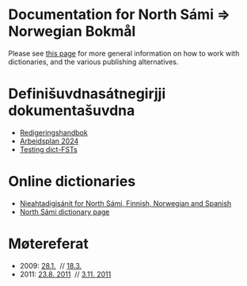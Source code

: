 # Documentation for North Sámi ⇒ Norwegian Bokmål

Please see [this page](https://giellalt.github.io/dicts/dicts.html) for more general information on how to work with dictionaries, and the various publishing alternatives.



# Definišuvdnasátnegirjji dokumentašuvdna

- [Redigeringshandbok](nds/redigeringshandbok.md)
- [Arbeidsplan 2024](arbeidsplan.html)
- [Testing dict-FSTs ](https://giellalt.github.io/dicts/TestingDictFST.html)


# Online dictionaries

- [Nieahtadigisánit for North Sámi, Finnish, Norwegian and Spanish](https://sanit.oahpa.no/)
- [North Sámi dictionary page](https://dicts.uit.no/smedicts.eng.html)



#  Møtereferat

* 2009:
   [28.1.](https://divvungiellatekno.github.io/giellalt.uit.no/admin/dicts/Meeting_2009-01-28.txt)  //
   [18.3.](https://divvungiellatekno.github.io/giellalt.uit.no/admin/dicts/Meeting_2009-03-18.html) 
* 2011:
  [23.8. 2011](https://divvungiellatekno.github.io/giellalt.uit.no/admin/dicts/Meeting_2011-08-23.html)  // 
  [3.11. 2011](https://divvungiellatekno.github.io/giellalt.uit.no/admin/dicts/Meeting_2011-11-03.html)
  
